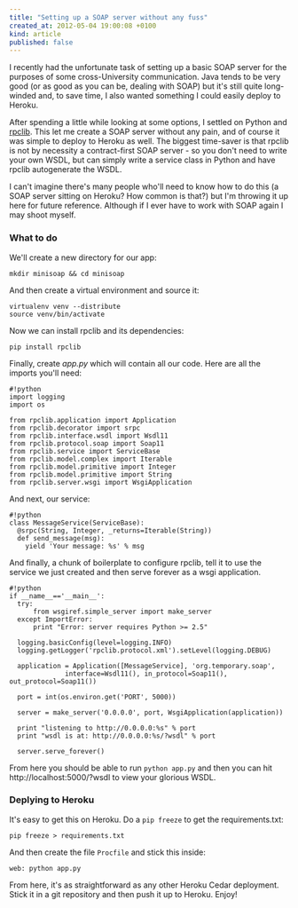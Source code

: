 ```yaml
---
title: "Setting up a SOAP server without any fuss"
created_at: 2012-05-04 19:00:08 +0100
kind: article
published: false
---
```


I recently had the unfortunate task of setting up a basic SOAP server for the purposes of some cross-University communication. Java tends to be very good (or as good as you can be, dealing with SOAP) but it's still quite long-winded and, to save time, I also wanted something I could easily deploy to Heroku.

After spending a little while looking at some options, I settled on Python and [rpclib](https://github.com/arskom/rpclib). This let me create a SOAP server without any pain, and of course it was simple to deploy to Heroku as well. The biggest time-saver is that rpclib is not by necessity a contract-first SOAP server - so you don't need to write your own WSDL, but can simply write a service class in Python and have rpclib autogenerate the WSDL.

I can't imagine there's many people who'll need to know how to do this (a SOAP server sitting on Heroku? How common is that?) but I'm throwing it up here for future reference. Although if I ever have to work with SOAP again I may shoot myself.

<!-- more -->

### What to do

We'll create a new directory for our app:

    mkdir minisoap && cd minisoap

And then create a virtual environment and source it:

    virtualenv venv --distribute
    source venv/bin/activate

Now we can install rpclib and its dependencies:

    pip install rpclib

Finally, create *app.py* which will contain all our code. Here are all the imports you'll need:

    #!python
    import logging
    import os

    from rpclib.application import Application
    from rpclib.decorator import srpc
    from rpclib.interface.wsdl import Wsdl11
    from rpclib.protocol.soap import Soap11
    from rpclib.service import ServiceBase
    from rpclib.model.complex import Iterable
    from rpclib.model.primitive import Integer
    from rpclib.model.primitive import String
    from rpclib.server.wsgi import WsgiApplication

And next, our service:

    #!python
    class MessageService(ServiceBase):
      @srpc(String, Integer, _returns=Iterable(String))
      def send_message(msg):
        yield 'Your message: %s' % msg

And finally, a chunk of boilerplate to configure rpclib, tell it to use the service we just created and then serve forever as a wsgi application.

    #!python
    if __name__=='__main__':
      try:
          from wsgiref.simple_server import make_server
      except ImportError:
          print "Error: server requires Python >= 2.5"

      logging.basicConfig(level=logging.INFO)
      logging.getLogger('rpclib.protocol.xml').setLevel(logging.DEBUG)

      application = Application([MessageService], 'org.temporary.soap',
                  interface=Wsdl11(), in_protocol=Soap11(), out_protocol=Soap11())

      port = int(os.environ.get('PORT', 5000))

      server = make_server('0.0.0.0', port, WsgiApplication(application))

      print "listening to http://0.0.0.0:%s" % port
      print "wsdl is at: http://0.0.0.0:%s/?wsdl" % port

      server.serve_forever()

From here you should be able to run `python app.py` and then you can hit http://localhost:5000/?wsdl to view your glorious WSDL.

### Deplying to Heroku

It's easy to get this on Heroku. Do a `pip freeze` to get the requirements.txt:

    pip freeze > requirements.txt

And then create the file `Procfile` and stick this inside:

    web: python app.py

From here, it's as straightforward as any other Heroku Cedar deployment. Stick it in a git repository and then push it up to Heroku. Enjoy!